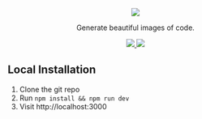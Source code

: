 <p align="center">
  <img src="https://github.com/stevebauman/showcode/blob/master/static/logo.svg">
</p>

<p align="center">
  Generate beautiful images of code.
</p>

<p align="center">
  <a href="https://github.com/stevebauman/showcode/actions">
    <img src="https://github.com/stevebauman/showcode/actions/workflows/run-tests.yml/badge.svg">
  </a>

  <a href="https://app.netlify.com/sites/festive-hermann-8f687a/deploys">
    <img src="https://api.netlify.com/api/v1/badges/d70b101b-8b59-4615-ade1-23c055a6133b/deploy-status">
  </a>
</p>

## Local Installation

1. Clone the git repo
2. Run `npm install && npm run dev`
3. Visit http://localhost:3000
